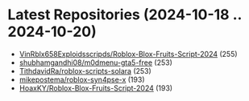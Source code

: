 # Latest Repositories (2024-10-18 .. 2024-10-20)

- [VinRblx658Exploidsscripds/Roblox-Blox-Fruits-Script-2024](https://github.com/VinRblx658Exploidsscripds/Roblox-Blox-Fruits-Script-2024) (255)
- [shubhamgandhi08/m0dmenu-gta5-free](https://github.com/shubhamgandhi08/m0dmenu-gta5-free) (253)
- [TithdavidRa/roblox-scripts-solara](https://github.com/TithdavidRa/roblox-scripts-solara) (253)
- [mikepostema/roblox-syn4pse-x](https://github.com/mikepostema/roblox-syn4pse-x) (193)
- [HoaxKY/Roblox-Blox-Fruits-Script-2024](https://github.com/HoaxKY/Roblox-Blox-Fruits-Script-2024) (193)
